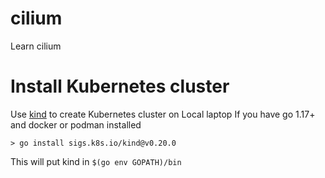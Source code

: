 # cilium
Learn cilium

# Install Kubernetes cluster
Use [kind](https://kind.sigs.k8s.io/) to create Kubernetes cluster on Local laptop
If you have go 1.17+ and docker or podman installed 
```
> go install sigs.k8s.io/kind@v0.20.0
```
This will put kind in `$(go env GOPATH)/bin`
